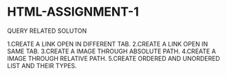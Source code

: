 # HTML-ASSIGNMENT-1
QUERY RELATED SOLUTON

1.CREATE A LINK OPEN IN DIFFERENT TAB.
2.CREATE A LINK OPEN IN SAME TAB.
3.CREATE A IMAGE THROUGH ABSOLUTE PATH.
4.CREATE A IMAGE THROUGH RELATIVE PATH.
5.CREATE ORDERED AND UNORDERED LIST AND THEIR TYPES.
